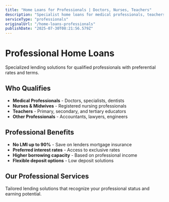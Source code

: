 ```yaml
---
title: "Home Loans for Professionals | Doctors, Nurses, Teachers"
description: "Specialist home loans for medical professionals, teachers, and other qualified occupations. No LMI options and preferred rates."
serviceType: "professionals"
originalUrl: "/home-loans-professionals"
publishDate: "2025-07-30T08:21:56.579Z"
---
```


# Professional Home Loans

Specialized lending solutions for qualified professionals with preferential rates and terms.

## Who Qualifies
- **Medical Professionals** - Doctors, specialists, dentists
- **Nurses & Midwives** - Registered nursing professionals  
- **Teachers** - Primary, secondary, and tertiary educators
- **Other Professionals** - Accountants, lawyers, engineers

## Professional Benefits
- **No LMI up to 90%** - Save on lenders mortgage insurance
- **Preferred interest rates** - Access to exclusive rates
- **Higher borrowing capacity** - Based on professional income
- **Flexible deposit options** - Low deposit solutions

## Our Professional Services
Tailored lending solutions that recognize your professional status and earning potential.

